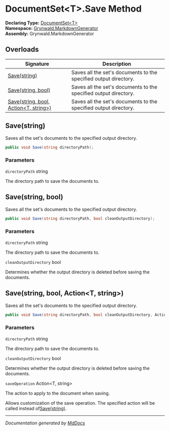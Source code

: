 ﻿<!--  
  <auto-generated>   
    The contents of this file were generated by a tool.  
    Changes to this file may be list if the file is regenerated  
  </auto-generated>   
-->

# DocumentSet\<T\>.Save Method

**Declaring Type:** [DocumentSet\<T\>](../index.md)  
**Namespace:** [Grynwald.MarkdownGenerator](../../index.md)  
**Assembly:** Grynwald.MarkdownGenerator

## Overloads

| Signature                                                                  | Description                                                      |
| -------------------------------------------------------------------------- | ---------------------------------------------------------------- |
| [Save(string)](#savestring)                                                | Saves all the set's documents to the specified output directory. |
| [Save(string, bool)](#savestring-bool)                                     | Saves all the set's documents to the specified output directory. |
| [Save(string, bool, Action\<T, string\>)](#savestring-bool-actiont-string) | Saves all the set's documents to the specified output directory. |

## Save(string)

Saves all the set's documents to the specified output directory.

```csharp
public void Save(string directoryPath);
```

### Parameters

`directoryPath`  string

The directory path to save the documents to.

## Save(string, bool)

Saves all the set's documents to the specified output directory.

```csharp
public void Save(string directoryPath, bool cleanOutputDirectory);
```

### Parameters

`directoryPath`  string

The directory path to save the documents to.

`cleanOutputDirectory`  bool

Determines whether the output directory is deleted before saving the documents.

## Save(string, bool, Action\<T, string\>)

Saves all the set's documents to the specified output directory.

```csharp
public void Save(string directoryPath, bool cleanOutputDirectory, Action<T, string> saveOperation);
```

### Parameters

`directoryPath`  string

The directory path to save the documents to.

`cleanOutputDirectory`  bool

Determines whether the output directory is deleted before saving the documents.

`saveOperation`  Action\<T, string\>

The action to apply to the document when saving.

Allows customization of the save operation. The specified action will be called instead of[Save(string)](../../IDocument/methods/Save.md).

___

*Documentation generated by [MdDocs](https://github.com/ap0llo/mddocs)*
